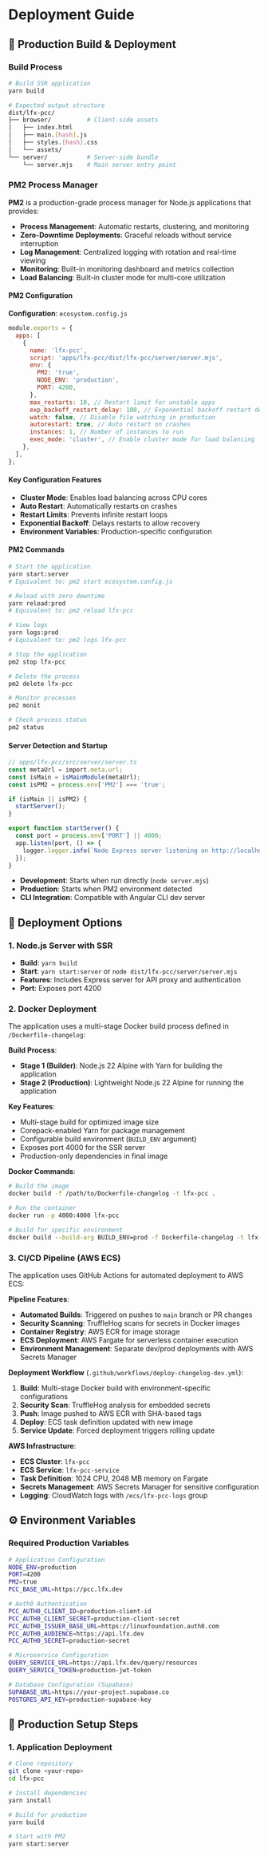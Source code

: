 # Deployment Guide

## 🚢 Production Build & Deployment

### Build Process

```bash
# Build SSR application
yarn build

# Expected output structure
dist/lfx-pcc/
├── browser/          # Client-side assets
│   ├── index.html
│   ├── main.[hash].js
│   ├── styles.[hash].css
│   └── assets/
└── server/           # Server-side bundle
    └── server.mjs    # Main server entry point
```

### PM2 Process Manager

**PM2** is a production-grade process manager for Node.js applications that provides:

- **Process Management**: Automatic restarts, clustering, and monitoring
- **Zero-Downtime Deployments**: Graceful reloads without service interruption
- **Log Management**: Centralized logging with rotation and real-time viewing
- **Monitoring**: Built-in monitoring dashboard and metrics collection
- **Load Balancing**: Built-in cluster mode for multi-core utilization

#### PM2 Configuration

**Configuration**: `ecosystem.config.js`

```javascript
module.exports = {
  apps: [
    {
      name: 'lfx-pcc',
      script: 'apps/lfx-pcc/dist/lfx-pcc/server/server.mjs',
      env: {
        PM2: 'true',
        NODE_ENV: 'production',
        PORT: 4200,
      },
      max_restarts: 10, // Restart limit for unstable apps
      exp_backoff_restart_delay: 100, // Exponential backoff restart delay
      watch: false, // Disable file watching in production
      autorestart: true, // Auto restart on crashes
      instances: 1, // Number of instances to run
      exec_mode: 'cluster', // Enable cluster mode for load balancing
    },
  ],
};
```

#### Key Configuration Features

- **Cluster Mode**: Enables load balancing across CPU cores
- **Auto Restart**: Automatically restarts on crashes
- **Restart Limits**: Prevents infinite restart loops
- **Exponential Backoff**: Delays restarts to allow recovery
- **Environment Variables**: Production-specific configuration

#### PM2 Commands

```bash
# Start the application
yarn start:server
# Equivalent to: pm2 start ecosystem.config.js

# Reload with zero downtime
yarn reload:prod
# Equivalent to: pm2 reload lfx-pcc

# View logs
yarn logs:prod
# Equivalent to: pm2 logs lfx-pcc

# Stop the application
pm2 stop lfx-pcc

# Delete the process
pm2 delete lfx-pcc

# Monitor processes
pm2 monit

# Check process status
pm2 status
```

#### Server Detection and Startup

```typescript
// apps/lfx-pcc/src/server/server.ts
const metaUrl = import.meta.url;
const isMain = isMainModule(metaUrl);
const isPM2 = process.env['PM2'] === 'true';

if (isMain || isPM2) {
  startServer();
}

export function startServer() {
  const port = process.env['PORT'] || 4000;
  app.listen(port, () => {
    logger.logger.info(`Node Express server listening on http://localhost:${port}`);
  });
}
```

- **Development**: Starts when run directly (`node server.mjs`)
- **Production**: Starts when PM2 environment detected
- **CLI Integration**: Compatible with Angular CLI dev server

## 🐳 Deployment Options

### 1. Node.js Server with SSR

- **Build**: `yarn build`
- **Start**: `yarn start:server` or `node dist/lfx-pcc/server/server.mjs`
- **Features**: Includes Express server for API proxy and authentication
- **Port**: Exposes port 4200

### 2. Docker Deployment

The application uses a multi-stage Docker build process defined in `/Dockerfile-changelog`:

**Build Process**:

- **Stage 1 (Builder)**: Node.js 22 Alpine with Yarn for building the application
- **Stage 2 (Production)**: Lightweight Node.js 22 Alpine for running the application

**Key Features**:

- Multi-stage build for optimized image size
- Corepack-enabled Yarn for package management
- Configurable build environment (`BUILD_ENV` argument)
- Exposes port 4000 for the SSR server
- Production-only dependencies in final image

**Docker Commands**:

```bash
# Build the image
docker build -f /path/to/Dockerfile-changelog -t lfx-pcc .

# Run the container
docker run -p 4000:4000 lfx-pcc

# Build for specific environment
docker build --build-arg BUILD_ENV=prod -f Dockerfile-changelog -t lfx-pcc .
```

### 3. CI/CD Pipeline (AWS ECS)

The application uses GitHub Actions for automated deployment to AWS ECS:

**Pipeline Features**:

- **Automated Builds**: Triggered on pushes to `main` branch or PR changes
- **Security Scanning**: TruffleHog scans for secrets in Docker images
- **Container Registry**: AWS ECR for image storage
- **ECS Deployment**: AWS Fargate for serverless container execution
- **Environment Management**: Separate dev/prod deployments with AWS Secrets Manager

**Deployment Workflow** (`.github/workflows/deploy-changelog-dev.yml`):

1. **Build**: Multi-stage Docker build with environment-specific configurations
2. **Security Scan**: TruffleHog analysis for embedded secrets
3. **Push**: Image pushed to AWS ECR with SHA-based tags
4. **Deploy**: ECS task definition updated with new image
5. **Service Update**: Forced deployment triggers rolling update

**AWS Infrastructure**:

- **ECS Cluster**: `lfx-pcc`
- **ECS Service**: `lfx-pcc-service`
- **Task Definition**: 1024 CPU, 2048 MB memory on Fargate
- **Secrets Management**: AWS Secrets Manager for sensitive configuration
- **Logging**: CloudWatch logs with `/ecs/lfx-pcc-logs` group

## ⚙️ Environment Variables

### Required Production Variables

```bash
# Application Configuration
NODE_ENV=production
PORT=4200
PM2=true
PCC_BASE_URL=https://pcc.lfx.dev

# Auth0 Authentication
PCC_AUTH0_CLIENT_ID=production-client-id
PCC_AUTH0_CLIENT_SECRET=production-client-secret
PCC_AUTH0_ISSUER_BASE_URL=https://linuxfoundation.auth0.com
PCC_AUTH0_AUDIENCE=https://api.lfx.dev
PCC_AUTH0_SECRET=production-secret

# Microservice Configuration
QUERY_SERVICE_URL=https://api.lfx.dev/query/resources
QUERY_SERVICE_TOKEN=production-jwt-token

# Database Configuration (Supabase)
SUPABASE_URL=https://your-project.supabase.co
POSTGRES_API_KEY=production-supabase-key
```

## 🔧 Production Setup Steps

### 1. Application Deployment

```bash
# Clone repository
git clone <your-repo>
cd lfx-pcc

# Install dependencies
yarn install

# Build for production
yarn build

# Start with PM2
yarn start:server
```
